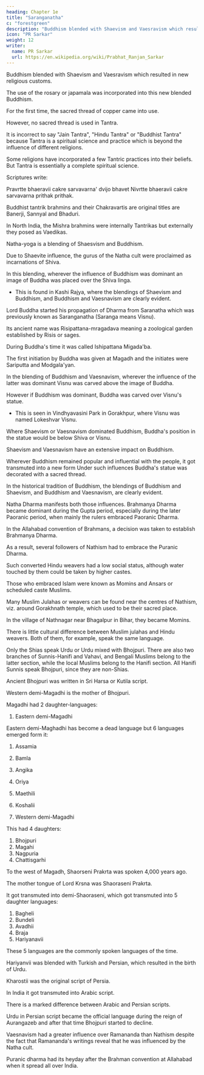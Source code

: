 ```yaml
---
heading: Chapter 1e
title: "Saranganatha"
c: "forestgreen"
description: "Buddhism blended with Shaevism and Vaesravism which resulted in new religious customs."
icon: "PR Sarkar"
weight: 12
writer:
  name: PR Sarkar
  url: https://en.wikipedia.org/wiki/Prabhat_Ranjan_Sarkar
---
```



Buddhism blended with Shaevism and Vaesravism which resulted in new religious customs. 

The use of the rosary or japamala was incorporated into this new blended Buddhism.

For the first time, the sacred thread of copper came into use. 

However, no sacred thread is used in Tantra. 

<!-- 29 -->

It is incorrect to say "Jain Tantra", "Hindu Tantra" or "Buddhist Tantra" because Tantra is a spiritual science and practice which is beyond the influence of different religions. 

Some religions have incorporated a few Tantric practices into their beliefs. But Tantra is essentially a complete spiritual science. 

Scriptures write:

Pravrtte bhaeravii cakre sarvavarna' dvijo bhavet Nivrtte bhaeravii cakre sarvavarna prithak prithak. 

Buddhist tantrik brahmins and their Chakravartis are original titles are Banerji, Sannyal and Bhaduri. 

In North India, the Mishra brahmins were internally Tantrikas but externally they posed as Vaedikas.

Natha-yoga is a blending of Shaesvism and Buddhism. 

Due to Shaevite influence, the gurus of the Natha cult were proclaimed as incarnations of Shiva.

In this blending, wherever the influence of Buddhism was dominant an image of Buddha was placed over the Shiva linga.
- This is found in Kashi Rajya, where the blendings of Shaevism and Buddhism, and Buddhism and Vaesnavism are clearly evident.

Lord Buddha started his propagation of Dharma from Saranatha which was previously known as Saranganatha (Saranga means Visnu). 

Its ancient name was Risipattana-mragadava meaning a zoological garden established by Risis or sages. 

During Buddha's time it was called Ishipattana Migada'ba. 

The first initiation by Buddha was given at Magadh and the initiates were Sariputta and Modgala'yan.

In the blending of Buddhism and Vaesnavism, wherever the influence of the latter was dominant Visnu was carved above the image of Buddha.

However if Buddhism was dominant, Buddha was carved over Visnu's statue. 
- This is seen in Vindhyavasini Park in Gorakhpur, where Visnu was named Lokeshvar Visnu. 

Where Shaevism or Vaesnavism dominated Buddhism, Buddha's position in the statue would be below Shiva or Visnu. 

Shaevism and Vaesnavism have an extensive impact on Buddhism.

Wherever Buddhism remained popular and influential with the people, it got transmuted into a new form Under such influences Buddha's statue was decorated with a sacred thread.

In the historical tradition of Buddhism, the blendings of Buddhism and Shaevism, and Buddhism and Vaesnavism, are clearly evident. 

Natha Dharma manifests both those influences. Brahmanya Dharma became dominant during the Gupta period, especially during the later Paoranic period, when mainly the rulers embraced Paoranic Dharma. 
 
<!-- 30 -->

In the Allahabad convention of Brahmans, a decision was taken to establish Brahmanya Dharma.

As a result, several followers of Nathism had to embrace the Puranic Dharma.

Such converted Hindu weavers had a low social status, although water touched by them could be taken by higher castes.

Those who embraced Islam were known as Momins and Ansars or scheduled caste Muslims. 

Many Muslim Julahas or weavers can be found near the centres of Nathism, viz. around Gorakhnath temple, which used to be their sacred place. 

In the village of Nathnagar near Bhagalpur in Bihar, they became Momins. 

There is little cultural difference between Muslim julahas and Hindu weavers. Both of them, for example, speak the same language. 

Only the Shias speak Urdu or Urdu mixed with Bhojpuri. There are also two branches of Sunnis-Hanifi and Vahavi, and Bengali Muslims belong to the latter section, while the local Muslims belong to the Hanifi section. All Hanifi Sunnis speak Bhojpuri, since they are non-Shias.

Ancient Bhojpuri was written in Sri Harsa or Kutila script. 

Western demi-Magadhi is the mother of Bhojpuri. 

Magadhi had 2 daughter-languages:

1. Eastern demi-Magadhi

Eastern demi-Maghadhi has become a dead language but 6 languages emerged form it:

1. Assamia
2. Bamla
3. Angika
4. Oriya
5. Maethili
6. Koshalii


2. Western demi-Magadhi

This had 4 daughters:

1. Bhojpuri
2. Magahi
3. Nagpuria
4. Chattisgarhi


To the west of Magadh, Shaorseni Prakrta was spoken 4,000 years ago. 

The mother tongue of Lord Krsna was Shaoraseni Prakrta. 

It got transmuted into demi-Shaoraseni, which got transmuted into 5 daughter languages:

1. Bagheli
2. Bundeli
3. Avadhii
4. Braja
5. Hariyanavii

These 5 languages are the commonly spoken languages of the time. 

Hariyanvii was blended with Turkish and Persian, which resulted in the birth of Urdu. 

Kharostii was the original script of Persia. 

In India it got transmuted into Arabic script. 

There is a marked difference between Arabic and Persian scripts. 

Urdu in Persian script became the official language during the reign of Aurangazeb and after that time Bhojpuri started to decline.

Vaesnavism had a greater influence over Ramananda than Nathism despite the fact that Ramananda's writings reveal that he was influenced by the Natha cult. 

Puranic dharma had its heyday after the Brahman convention at Allahabad when it spread all over India.

<!-- 31 -->
